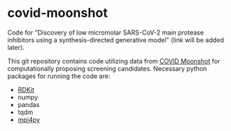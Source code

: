# covid-moonshot
Code for "Discovery of low micromolar SARS-CoV-2 main protease inhibitors using a synthesis-directed generative model" (link will be added later).

This git repository contains code utilizing data from [COVID Moonshot](https://postera.ai/covid) for computationally proposing screening candidates. Necessary python packages for running the code are:

- [RDKit](https://www.rdkit.org/docs/index.html)
- numpy
- pandas
- tqdm
- [mpi4py](https://mpi4py.readthedocs.io/en/stable/)
